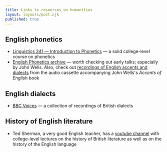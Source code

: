 ```yaml
---
title: Links to resources on humanities
layout: layouts/post.njk
published: true
---
```


## English phonetics
- [Linguistics 341 — Introduction to Phonetics](https://www.youtube.com/watch?v=3sXT3hXn0Uk) — a solid college-level course on phonetics
- [English Phonetics archive](https://www.youtube.com/channel/UCcJXeI2pEwT9IHYVlUXnURw/videos) — worth checking out early talks; especially by John Wells. Also, check out [recordings of English accents and dialects](https://www.phon.ucl.ac.uk/home/wells/accentsanddialects/) from the audio cassette accompanying John Wells's _Accents of English_ book

## English dialects
- [BBC Voices](https://sounds.bl.uk/Accents-and-dialects/BBC-Voices) — a collection of recordings of British dialects

## History of English literature
- Ted Sherman, a very good English teacher, has a [youtube channel](https://www.youtube.com/channel/UCB_pokQ27mY3DGlGrSdNKKw/videos) with college-level lectures on the history of British literature as well as on the history of the English language